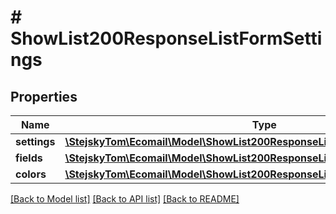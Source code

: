 # # ShowList200ResponseListFormSettings

## Properties

Name | Type | Description | Notes
------------ | ------------- | ------------- | -------------
**settings** | [**\StejskyTom\Ecomail\Model\ShowList200ResponseListFormSettingsSettings**](ShowList200ResponseListFormSettingsSettings.md) |  | [optional]
**fields** | [**\StejskyTom\Ecomail\Model\ShowList200ResponseListFormSettingsFieldsInner[]**](ShowList200ResponseListFormSettingsFieldsInner.md) |  | [optional]
**colors** | [**\StejskyTom\Ecomail\Model\ShowList200ResponseListFormSettingsColors**](ShowList200ResponseListFormSettingsColors.md) |  | [optional]

[[Back to Model list]](../../README.md#models) [[Back to API list]](../../README.md#endpoints) [[Back to README]](../../README.md)
